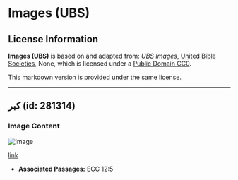 # Images (UBS)

## License Information

**Images (UBS)** is based on and adapted from: _UBS Images_, [United Bible Societies](https://unitedbiblesocieties.org/), None, which is licensed under a [Public Domain CC0](https://creativecommons.org/public-domain/cc0/).

This markdown version is provided under the same license.



--------------------------------

## كبر (id: 281314)

### Image Content

![Image](https://cdn.aquifer.bible/aquifer-content/resources/Media/WEB-0105_caper.jpg)

[link](https://cdn.aquifer.bible/aquifer-content/resources/Media/WEB-0105_caper.jpg)

* **Associated Passages:** ECC 12:5

